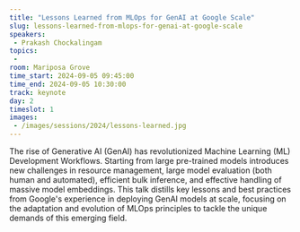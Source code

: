 ```yaml
---
title: "Lessons Learned from MLOps for GenAI at Google Scale"
slug: lessons-learned-from-mlops-for-genai-at-google-scale
speakers:
 - Prakash Chockalingam
topics:
 - 
room: Mariposa Grove
time_start: 2024-09-05 09:45:00
time_end: 2024-09-05 10:30:00
track: keynote
day: 2
timeslot: 1
images:
 - /images/sessions/2024/lessons-learned.jpg 
---
```


The rise of Generative AI (GenAI) has revolutionized Machine Learning (ML) Development Workflows. Starting from large pre-trained models introduces new challenges in resource management, large model evaluation (both human and automated), efficient bulk inference, and effective handling of massive model embeddings. This talk distills key lessons and best practices from Google's experience in deploying GenAI models at scale, focusing on the adaptation and evolution of MLOps principles to tackle the unique demands of this emerging field.